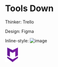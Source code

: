 # Tools Down



Thinker:	Trello

Design:	    Figma

Inline-style: ![image](https://www.danmartell.com/wp-content/uploads/2014/10/Maslows-Hierarchy-of-Needs-1024x791.jpg "Marlow Image")


![alt text](https://github.com/adam-p/markdown-here/raw/master/src/common/images/icon48.png "Logo Title Text 1")
